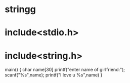 # stringg
# include<stdio.h>
# include<string.h>
main()
{
char name[30]
printf("enter name of girlfriend:");
scanf("%s",name);
printf("I love u %s",name)
}
